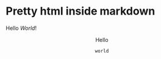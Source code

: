 # Pretty html inside markdown

Hello
<i>World</i>!

<div style="text-align: center">
  <p>
    Hello

    world
  </p>
</div>
